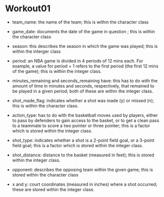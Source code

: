 # Workout01
- team_name: the name of the team; this is within the character class

- game_date: documents the date of the game in question ; this is within the character class

- season: this describes the season in which the game was played; this is within the interger class

- period: an NBA game is divided in 4 periods of 12 mins each. For example, a value for period = 1 refers to the first period (the first 12 mins of the game); this is within the integer class.

- minutes_remaining and seconds_remaining have: this has to do with the amount of time in minutes and seconds, respectively, that remained to be played in a given period; both of these are within the integer class.

- shot_made_flag: indicates whether a shot was made (y) or missed (n); this is within the character class.

- action_type: has to do with the basketball moves used by players, either to pass by defenders to gain access to the basket, or to get a clean pass to a teammate to score a two pointer or three pointer; this is a factor which is stored within the integer class.

- shot_type: indicates whether a shot is a 2-point field goal, or a 3-point field goal; this is a factor which is stored within the integer class.

- shot_distance: distance to the basket (measured in feet); this is stored within the integer class. 

- opponent: describes the opposing team within the given game; this is stored within the character class

- x and y: court coordinates (measured in inches) where a shot occurred; these are stored within the integer class.
